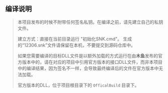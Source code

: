 ## 编译说明

> 本项目发布的时候不附带任何签名私钥。在编译之前，请先建立自己的私钥文件。
>
> 建立方式：直接在当前目录运行 "初始化SNK.cmd"。
> 生成的“12306.snk”文件请保留在本机，不要提交到源码仓库中。
>
> 如果您需要编译的目标DLL文件是以额外加载的方式运行在由**木鱼**发布的官方版本中的，请在对应的项目中引用官方版本的接口DLL文件，而非本项目中的编译结果，因为签名不一样，会导致最终编译后的文件在官方版本中无法加载。
>
> 官方版本的DLL，位于项目根目录下的 `OfficalBuild` 目录下。